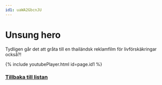 ```yaml
---
id1: uaWA2GbcnJU
---
```


# Unsung hero

Tydligen går det att gråta till en thailändsk reklamfilm för livförskäkringar också?!

{% include youtubePlayer.html id=page.id1 %}

### [Tillbaka till listan](/index)